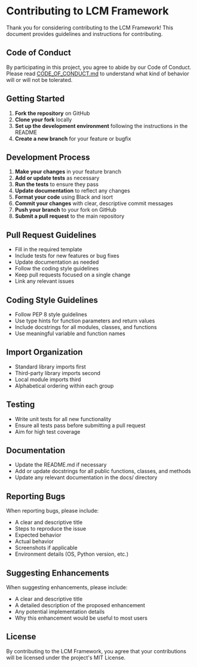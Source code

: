 # Contributing to LCM Framework

Thank you for considering contributing to the LCM Framework! This document provides guidelines and instructions for contributing.

## Code of Conduct

By participating in this project, you agree to abide by our Code of Conduct. Please read [CODE_OF_CONDUCT.md](CODE_OF_CONDUCT.md) to understand what kind of behavior will or will not be tolerated.

## Getting Started

1. **Fork the repository** on GitHub
2. **Clone your fork** locally
3. **Set up the development environment** following the instructions in the README
4. **Create a new branch** for your feature or bugfix

## Development Process

1. **Make your changes** in your feature branch
2. **Add or update tests** as necessary
3. **Run the tests** to ensure they pass
4. **Update documentation** to reflect any changes
5. **Format your code** using Black and isort
6. **Commit your changes** with clear, descriptive commit messages
7. **Push your branch** to your fork on GitHub
8. **Submit a pull request** to the main repository

## Pull Request Guidelines

- Fill in the required template
- Include tests for new features or bug fixes
- Update documentation as needed
- Follow the coding style guidelines
- Keep pull requests focused on a single change
- Link any relevant issues

## Coding Style Guidelines

- Follow PEP 8 style guidelines
- Use type hints for function parameters and return values
- Include docstrings for all modules, classes, and functions
- Use meaningful variable and function names

## Import Organization

- Standard library imports first
- Third-party library imports second
- Local module imports third
- Alphabetical ordering within each group

## Testing

- Write unit tests for all new functionality
- Ensure all tests pass before submitting a pull request
- Aim for high test coverage

## Documentation

- Update the README.md if necessary
- Add or update docstrings for all public functions, classes, and methods
- Update any relevant documentation in the docs/ directory

## Reporting Bugs

When reporting bugs, please include:

- A clear and descriptive title
- Steps to reproduce the issue
- Expected behavior
- Actual behavior
- Screenshots if applicable
- Environment details (OS, Python version, etc.)

## Suggesting Enhancements

When suggesting enhancements, please include:

- A clear and descriptive title
- A detailed description of the proposed enhancement
- Any potential implementation details
- Why this enhancement would be useful to most users

## License

By contributing to the LCM Framework, you agree that your contributions will be licensed under the project's MIT License.